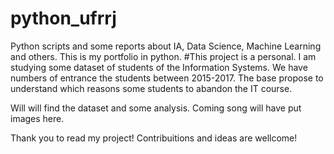 # python_ufrrj
Python scripts and some reports about IA, Data Science, Machine Learning and others. This is my portfolio in python.
#This project is a personal. I am studying some dataset of students of the Information Systems. We have numbers of entrance the students between 2015-2017. The base propose to understand which reasons some students to abandon the IT course. 

Will will find the dataset and some analysis. Coming song will have put images here. 

Thank you to read my project! Contribuitions and ideas are wellcome! 
